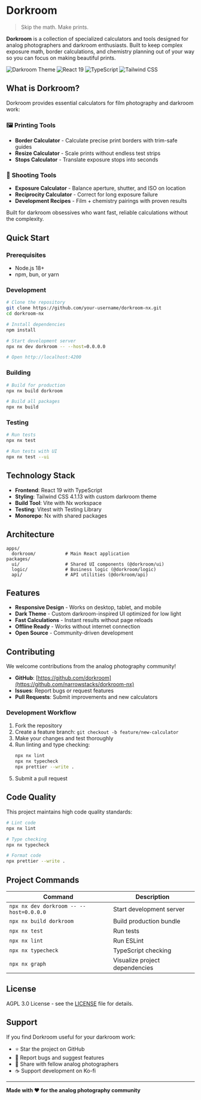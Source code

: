 # Dorkroom

> Skip the math. Make prints.

**Dorkroom** is a collection of specialized calculators and tools designed for analog photographers and darkroom enthusiasts. Built to keep complex exposure math, border calculations, and chemistry planning out of your way so you can focus on making beautiful prints.

![Darkroom Theme](https://img.shields.io/badge/theme-darkroom-8B5CF6) ![React 19](https://img.shields.io/badge/React-19-61DAFB) ![TypeScript](https://img.shields.io/badge/TypeScript-5.8-3178C6) ![Tailwind CSS](https://img.shields.io/badge/Tailwind-4.1.13-06B6D4)

## What is Dorkroom?

Dorkroom provides essential calculators for film photography and darkroom work:

### 🖼️ **Printing Tools**

- **Border Calculator** - Calculate precise print borders with trim-safe guides
- **Resize Calculator** - Scale prints without endless test strips
- **Stops Calculator** - Translate exposure stops into seconds

### 📸 **Shooting Tools**

- **Exposure Calculator** - Balance aperture, shutter, and ISO on location
- **Reciprocity Calculator** - Correct for long exposure failure
- **Development Recipes** - Film + chemistry pairings with proven results

Built for darkroom obsessives who want fast, reliable calculations without the complexity.

## Quick Start

### Prerequisites

- Node.js 18+
- npm, bun, or yarn

### Development

```bash
# Clone the repository
git clone https://github.com/your-username/dorkroom-nx.git
cd dorkroom-nx

# Install dependencies
npm install

# Start development server
npx nx dev dorkroom -- --host=0.0.0.0

# Open http://localhost:4200
```

### Building

```bash
# Build for production
npx nx build dorkroom

# Build all packages
npx nx build
```

### Testing

```bash
# Run tests
npx nx test

# Run tests with UI
npx nx test --ui
```

## Technology Stack

- **Frontend**: React 19 with TypeScript
- **Styling**: Tailwind CSS 4.1.13 with custom darkroom theme
- **Build Tool**: Vite with Nx workspace
- **Testing**: Vitest with Testing Library
- **Monorepo**: Nx with shared packages

## Architecture

```
apps/
  dorkroom/           # Main React application
packages/
  ui/                 # Shared UI components (@dorkroom/ui)
  logic/              # Business logic (@dorkroom/logic)
  api/                # API utilities (@dorkroom/api)
```

## Features

- **Responsive Design** - Works on desktop, tablet, and mobile
- **Dark Theme** - Custom darkroom-inspired UI optimized for low light
- **Fast Calculations** - Instant results without page reloads
- **Offline Ready** - Works without internet connection
- **Open Source** - Community-driven development

## Contributing

We welcome contributions from the analog photography community!

- **GitHub**: [https://github.com/dorkroom](https://github.com/narrowstacks/dorkroom-nx)
- **Issues**: Report bugs or request features
- **Pull Requests**: Submit improvements and new calculators

### Development Workflow

1. Fork the repository
2. Create a feature branch: `git checkout -b feature/new-calculator`
3. Make your changes and test thoroughly
4. Run linting and type checking:
   ```bash
   npx nx lint
   npx nx typecheck
   npx prettier --write .
   ```
5. Submit a pull request

## Code Quality

This project maintains high code quality standards:

```bash
# Lint code
npx nx lint

# Type checking
npx nx typecheck

# Format code
npx prettier --write .
```

## Project Commands

| Command                                 | Description                    |
| --------------------------------------- | ------------------------------ |
| `npx nx dev dorkroom -- --host=0.0.0.0` | Start development server       |
| `npx nx build dorkroom`                 | Build production bundle        |
| `npx nx test`                           | Run tests                      |
| `npx nx lint`                           | Run ESLint                     |
| `npx nx typecheck`                      | TypeScript checking            |
| `npx nx graph`                          | Visualize project dependencies |

## License

AGPL 3.0 License - see the [LICENSE](LICENSE) file for details.

## Support

If you find Dorkroom useful for your darkroom work:

- ⭐ Star the project on GitHub
- 🐛 Report bugs and suggest features
- 🔗 Share with fellow analog photographers
- ☕ Support development on Ko-fi

---

**Made with ❤️ for the analog photography community**
